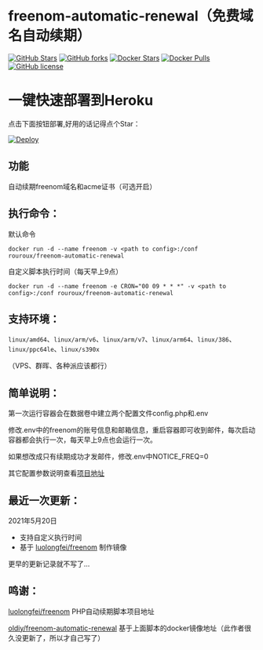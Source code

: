 # freenom-automatic-renewal（免费域名自动续期）
[![GitHub Stars](https://img.shields.io/github/stars/RouRouX/docker-freenom-automatic-renewal.svg?style=flat-square&label=Stars&logo=github)](https://github.com/RouRouX/docker-freenom-automatic-renewal/stargazers)
[![GitHub forks](https://img.shields.io/github/forks/RouRouX/docker-freenom-automatic-renewal.svg?style=flat-square&label=Forks&logo=github)](https://github.com/RouRouX/docker-freenom-automatic-renewal/fork)
[![Docker Stars](https://img.shields.io/docker/stars/rouroux/freenom-automatic-renewal.svg?style=flat-square&label=Stars&logo=docker)](https://hub.docker.com/r/rouroux/freenom-automatic-renewal)
[![Docker Pulls](https://img.shields.io/docker/pulls/rouroux/freenom-automatic-renewal.svg?style=flat-square&label=Pulls&logo=docker)](https://hub.docker.com/r/rouroux/freenom-automatic-renewal) [![GitHub license](https://img.shields.io/github/license/RouRouX/docker-freenom-automatic-renewal.svg?style=flat-square&label=LICENSE)](https://github.com/RouRouX/docker-freenom-automatic-renewal/blob/master/LICENSE)

# 一键快速部署到Heroku

点击下面按钮部署,好用的话记得点个Star：

[![Deploy](https://www.herokucdn.com/deploy/button.png)](https://heroku.com/deploy)

## 功能

自动续期freenom域名和acme证书（可选开启）

## 执行命令：

默认命令
```
docker run -d --name freenom -v <path to config>:/conf rouroux/freenom-automatic-renewal
```

自定义脚本执行时间（每天早上9点）
```
docker run -d --name freenom -e CRON="00 09 * * *" -v <path to config>:/conf rouroux/freenom-automatic-renewal
```

## 支持环境：
`linux/amd64`、`linux/arm/v6`、`linux/arm/v7`、`linux/arm64`、`linux/386`、`linux/ppc64le`、`linux/s390x`

（VPS、群晖、各种派应该都行）

## 简单说明：

第一次运行容器会在数据卷中建立两个配置文件config.php和.env

修改.env中的freenom的账号信息和邮箱信息，重启容器即可收到邮件，每次启动容器都会执行一次，每天早上9点也会运行一次。

如果想改成只有续期成功才发邮件，修改.env中NOTICE_FREQ=0

其它配置参数说明查看[项目地址](https://github.com/luolongfei/freenom)

## 最近一次更新：

2021年5月20日

* 支持自定义执行时间
* 基于 [luolongfei/freenom](https://github.com/luolongfei/freenom/tree/72e526c2681a07a3ffbfe4f32368b7653989bcf4) 制作镜像

更早的更新记录就不写了...


## 鸣谢：

[luolongfei/freenom](https://github.com/luolongfei/freenom) PHP自动续期脚本项目地址

[oldiy/freenom-automatic-renewal](https://hub.docker.com/r/oldiy/freenom-automatic-renewal) 基于上面脚本的docker镜像地址（此作者很久没更新了，所以才自己写了）

